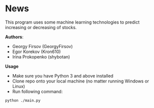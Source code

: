 # News

This program uses some machine learning technologies to predict increasing or decreasing of stocks.

**Authors**: 
* Georgy Firsov (GeorgyFirsov)
* Egor Korekov (Kron610)
* Irina Prokopenko (shybotan)

**Usage**
* Make sure you have Python 3 and above installed
* Clone repo onto your local machine (no matter running Windows or Linux)
* Run following command:
```
python ./main.py
```
